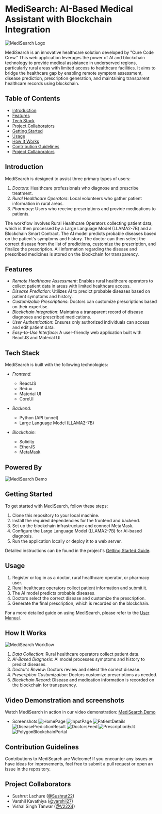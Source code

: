 <!--![Replit logo](https://upload.wikimedia.org/wikipedia/commons/thumb/7/78/New_Replit_Logo.svg/220px-New_Replit_Logo.svg.png)-->

# MediSearch: AI-Based Medical Assistant with Blockchain Integration

![MediSearch Logo](https://i.imgur.com/tQLXK20.png)

MediSearch is an innovative healthcare solution developed by "Cure Code Crew." This web application leverages the power of AI and blockchain technology to provide medical assistance in underserved regions, particularly rural areas with limited access to healthcare facilities. It aims to bridge the healthcare gap by enabling remote symptom assessment, disease prediction, prescription generation, and maintaining transparent healthcare records using blockchain.

## Table of Contents

- [Introduction](#introduction)
- [Features](#features)
- [Tech Stack](#tech-stack)
- [Project Collaborators](#project-collaborators)
- [Getting Started](#getting-started)
- [Usage](#usage)
- [How It Works](#how-it-works)
- [Contribution Guidelines](#contribution-guidelines)
- [Project Collaborators](#project-collaborators)

## Introduction

MediSearch is designed to assist three primary types of users:

1. *Doctors*: Healthcare professionals who diagnose and prescribe treatment.
2. *Rural Healthcare Operators*: Local volunteers who gather patient information in rural areas.
3. *Pharmacy*: Users who receive prescriptions and provide medications to patients.

The workflow involves Rural Healthcare Operators collecting patient data, which is then processed by a Large Language Model (LLAMA2-7B) and a Blockchain Smart Contract. The AI model predicts probable diseases based on the patient's symptoms and history. The doctor can then select the correct disease from the list of predictions, customize the prescription, and finalize the prescription. All information regarding the disease and prescribed medicines is stored on the blockchain for transparency.

## Features

- *Remote Healthcare Assessment*: Enables rural healthcare operators to collect patient data in areas with limited healthcare access.
- *Disease Prediction*: Utilizes AI to predict probable diseases based on patient symptoms and history.
- *Customizable Prescriptions*: Doctors can customize prescriptions based on their expertise.
- *Blockchain Integration*: Maintains a transparent record of disease diagnoses and prescribed medications.
- *User Authentication*: Ensures only authorized individuals can access and edit patient data.
- *Easy-to-Use Interface*: A user-friendly web application built with ReactJS and Material UI.

## Tech Stack

MediSearch is built with the following technologies:

- *Frontend*:
  - ReactJS
  - Redux
  - Material UI
  - CoreUI

- *Backend*:
  - Python (API tunnel)
  - Large Language Model (LLAMA2-7B)

- *Blockchain*:
  - Solidity
  - EtherJS
  - MetaMask

## Powered By

![MediSearch Demo](https://assets.devfolio.co/company/24e5677d6dee43868247d75fa77e4628/assets/favicon.png)

## Getting Started

To get started with MediSearch, follow these steps:

1. Clone this repository to your local machine.
2. Install the required dependencies for the frontend and backend.
3. Set up the blockchain infrastructure and connect MetaMask.
4. Configure the Large Language Model (LLAMA2-7B) for AI-based diagnosis.
5. Run the application locally or deploy it to a web server.

Detailed instructions can be found in the project's [Getting Started Guide](/docs/getting-started.md).

## Usage

1. Register or log in as a doctor, rural healthcare operator, or pharmacy user.
2. Rural healthcare operators collect patient information and submit it.
3. The AI model predicts probable diseases.
4. Doctors select the correct disease and customize the prescription.
5. Generate the final prescription, which is recorded on the blockchain.

For a more detailed guide on using MediSearch, please refer to the [User Manual](/docs/user-manual.md).

## How It Works

![MediSearch Workflow](/path/to/your/workflow.png)

1. *Data Collection*: Rural healthcare operators collect patient data.
2. *AI-Based Diagnosis*: AI model processes symptoms and history to predict diseases.
3. *Doctor's Review*: Doctors review and select the correct disease.
4. *Prescription Customization*: Doctors customize prescriptions as needed.
5. *Blockchain Record*: Disease and medication information is recorded on the blockchain for transparency.

## Video Demonstration and screenshots

Watch MediSearch in action in our video demonstration: [MediSearch Demo](https://www.youtube.com/watch?v=G9tcq9y0dK8)

- Screenshots
![HomePage](https://i.imgur.com/6SEXLXB.jpg)
![InputPage](https://i.imgur.com/HOHIY6I.jpg)
![PatientDetails](https://i.imgur.com/t7Lq0rq.png)
![DiseasePredictionResult](https://i.imgur.com/A1dpID2.png)
![DoctorsFeed](https://i.imgur.com/b4byHXO.jpg)
![PrescriptionEdit](https://i.imgur.com/bBn27R9.jpg)
![PolygonBlockchainPortal](https://i.imgur.com/cbKKW4L.jpg)

## Contribution Guidelines

Contributions to MediSearch are Welcome! If you encounter any issues or have ideas for improvements, feel free to submit a pull request or open an issue in the repository.

## Project Collaborators

- Sushrut Lachure ([@Sushrut22](https://github.com/Sushrut22))
- Varshil Kavathiya ([@varshil27](https://github.com/varshil27))
- Vishal Singh Tanwar ([@V22X4](https://github.com/V22X4))
